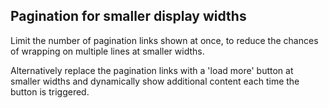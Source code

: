 ## Pagination for smaller display widths

Limit the number of pagination links shown at once, to reduce the chances of wrapping on multiple lines at smaller widths.

Alternatively replace the pagination links with a 'load more' button at smaller widths and dynamically show additional content each time the button is triggered.